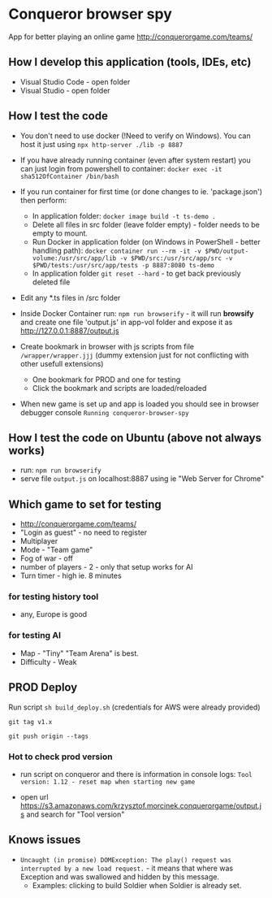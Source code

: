 # Conqueror browser spy

App for better playing an online game http://conquerorgame.com/teams/

## How I develop this application (tools, IDEs, etc)

* Visual Studio Code - open folder
* Visual Studio - open folder

## How I test the code

* You don't need to use docker (!Need to verify on Windows). You can host it just using `npx http-server ./lib -p 8887`
* If you have already running container (even after system restart) you can just login from powershell to container: `docker exec -it sha512OfContainer /bin/bash`
* If you run container for first time (or done changes to ie. 'package.json') then perform:
  * In application folder: `docker image build -t ts-demo .`
  * Delete all files in src folder (leave folder empty) - folder needs to be empty to mount.
  * Run Docker in application folder (on Windows in PowerShell - better handling path): `docker container run --rm -it -v $PWD/output-volume:/usr/src/app/lib -v $PWD/src:/usr/src/app/src -v $PWD/tests:/usr/src/app/tests -p 8887:8080 ts-demo`
  * In application folder `git reset --hard` - to get back previously deleted file
* Edit any *.ts files in /src folder
* Inside Docker Container run: `npm run browserify` - it will run **browsify** and create one file 'output.js' in app-vol folder and expose it as http://127.0.0.1:8887/output.js
* Create bookmark in browser with js scripts from file `/wrapper/wrapper.jjj` (dummy extension just for not conflicting with other usefull extensions)

  * One bookmark for PROD and one for testing
  * Click the bookmark and scripts are loaded/reloaded
* When new game is set up and app is loaded you should see in browser debugger console `Running conqueror-browser-spy`

## How I test the code on Ubuntu (above not always works)

* run: `npm run browserify`
* serve file `output.js` on localhost:8887 using ie "Web Server for Chrome"

## Which game to set for testing

* http://conquerorgame.com/teams/
* "Login as guest" - no need to register
* Multiplayer
* Mode - "Team game"
* Fog of war - off
* number of players - 2 - only that setup works for AI
* Turn timer - high ie. 8 minutes

### for testing history tool
* any, Europe is good

### for testing AI
* Map - "Tiny" "Team Arena" is best.
* Difficulty - Weak

## PROD Deploy

Run script `sh build_deploy.sh` (credentials for AWS were already provided)

`git tag v1.x`

`git push origin --tags`

### Hot to check prod version

* run script on conqueror and there is information in console logs: `Tool version: 1.12 - reset map when starting new game`

* open url https://s3.amazonaws.com/krzysztof.morcinek.conquerorgame/output.js and search for "Tool version"

## Knows issues

<!--
* livonia jest źle pokazywana, z jakiegoś powodu była w conqueredProvince. (zły kolor?).
  * znowu z Hannoverem tylko teraz nie było 'conquered' gdy powinno.
* bug: eire jest puste. nie zczytało prowincji, a inne zczytało.
	- chyba jakiś race condition bo za drugim razem ten i inne zczytało.
	- LOW
	- kolejny raz.
		- wrzucić 1s setTimeout.
-->

* `Uncaught (in promise) DOMException: The play() request was interrupted by a new load request.` - it means that where was Exception and was swallowed and hidden by this message.
    * Examples: clicking to build Soldier when Soldier is already set.
